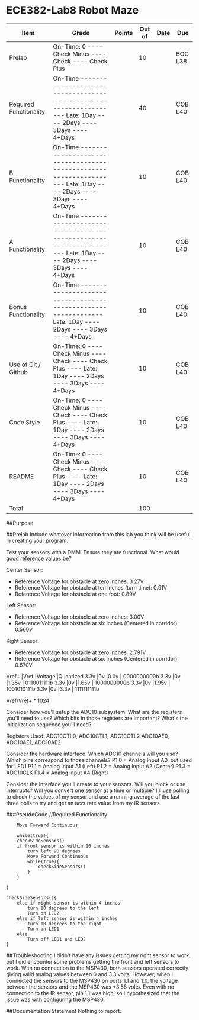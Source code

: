 ECE382-Lab8 Robot Maze
======================

Item	|Grade	|Points	|Out of	|Date	|Due
---|---|---|---|---|---
Prelab	|On-Time: 0 ---- Check Minus ---- Check ---- Check Plus	|	|10	|	|BOC L38
Required Functionality	|On-Time ------------------------------------------------------------------ Late: 1Day ---- 2Days ---- 3Days ---- 4+Days	|	|40	|	|COB L40
B Functionality	|On-Time ------------------------------------------------------------------ Late: 1Day ---- 2Days ---- 3Days ---- 4+Days	|	|10	|	|COB L40
A Functionality	|On-Time ------------------------------------------------------------------ Late: 1Day ---- 2Days ---- 3Days ---- 4+Days	|	|10	|	|COB L40
Bonus Functionality	|On-Time -------------------------------------------------------------- Late: 1Day ---- 2Days ---- 3Days ---- 4+Days	|	|10	|	|COB L40
Use of Git / Github	|On-Time: 0 ---- Check Minus ---- Check ---- Check Plus ---- Late: 1Day ---- 2Days ---- 3Days ---- 4+Days	|	|10	|	|COB L40
Code Style	|On-Time: 0 ---- Check Minus ---- Check ---- Check Plus ---- Late: 1Day ---- 2Days ---- 3Days ---- 4+Days	|	|10	|	|COB L40
README	|On-Time: 0 ---- Check Minus ---- Check ---- Check Plus ---- Late: 1Day ---- 2Days ---- 3Days ---- 4+Days	|	|10	|	|COB L40
Total	|	|	|100	|


##Purpose


##Prelab
Include whatever information from this lab you think will be useful in creating your program.

Test your sensors with a DMM. Ensure they are functional. What would good reference values be?

Center Sensor:
- Reference Voltage for obstacle at zero inches: 3.27V
- Reference Voltage for obstacle at ten inches (turn time): 0.91V
- Reference Voltage for obstacle at one foot: 0.89V

Left Sensor:
- Reference Voltage for obstacle at zero inches: 3.00V
- Reference Voltage for obstacle at six inches (Centered in corridor): 0.560V

Right Sensor:
- Reference Voltage for obstacle at zero inches: 2.791V
- Reference Voltage for obstacle at six inches (Centered in corridor): 0.670V

Vref+	|Vref	|Voltage	|Quantized
3.3v	|0v	|0.0v	| 	0000000000b
3.3v	|0v	|1.35v	| 	0110011111b
3.3v	|0v	|1.65v	| 	1000000000b
3.3v	|0v	|1.95v	| 	1001010111b
3.3v	|0v	|3.3v	| 	1111111111b

Vref/Vref+ * 1024

Consider how you'll setup the ADC10 subsystem. What are the registers you'll need to use? Which bits in those registers are important? What's the initialization sequence you'll need?

Registers Used:
	ADC10CTL0, ADC10CTL1, ADC10CTL2 
	ADC10AE0, ADC10AE1, ADC10AE2

Consider the hardware interface. Which ADC10 channels will you use? Which pins correspond to those channels?
	P1.0 = Analog Input A0, but used for LED1
	P1.1 = Analog Input A1 (Left)
	P1.2 = Analog Input A2 (Center)
	P1.3 = ADC10CLK
	P1.4 = Analog Input A4 (Right)


Consider the interface you'll create to your sensors. Will you block or use interrupts? Will you convert one sensor at a time or multiple?
	I'll use polling to check the values of my sensor and use a running average of the last three polls to try and get an accurate value from my IR sensors.

	
###PseudoCode
	//Required Functionality
	
		
		Move Forward Continuous
		
		while(true){
		checkSideSensors()
		if front sensor is within 10 inches
			turn left 90 degrees
			Move Forward Continuous
			while(true){
				checkSideSensors()
			}
		}

	}
	
	checkSideSensors(){
		else if right sensor is within 4 inches
			turn 10 degrees to the left
			Turn on LED2
		else if left sensor is within 4 inches
			turn 10 degrees to the right
			Turn on LED1
		else
			Turn off LED1 and LED2
	}
	
##Troubleshooting
	I didn't have any issues getting my right sensor to work, but I did encounter some problems getting the front and left sensors to work. With no connection to the MSP430, both sensors operated correctly giving valid analog values between 0 and 3.3 volts. However, when I connected the sensors to the MSP430 on ports 1.1 and 1.0, the voltage between the sensors and the MSP430 was +3.55 volts. Even with no connection to the IR sensor, pin 1.1 was high, so I hypothesized that the issue was with configuring the MSP430.
	
	
##Documentation Statement
Nothing to report.